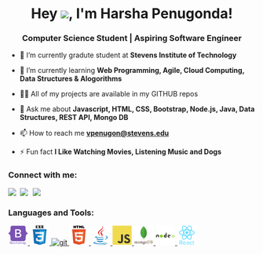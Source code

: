 ## <h1 align="center"> Hey <img src="https://github.com/TheDudeThatCode/TheDudeThatCode/blob/master/Assets/Hi.gif" width="29px">, I'm Harsha Penugonda! </h1>
<h3 align="center">Computer Science Student | Aspiring Software Engineer</h3>

- 🔭 I’m currently gradute student at **Stevens Institute of Technology**

- 🌱 I’m currently learning **Web Programming, Agile, Cloud Computing, Data Structures & Alogorithms**

- 👨‍💻 All of my projects are available in my GITHUB repos

- 💬 Ask me about **Javascript, HTML, CSS, Bootstrap, Node.js, Java, Data Structures, REST API, Mongo DB**

- 📫 How to reach me **vpenugon@stevens.edu**

- ⚡ Fun fact **I Like Watching Movies, Listening Music and Dogs**
<h3 align="left">Connect with me:</h3>
<a href="www.linkedin.com/in/harsha-penugonda-448288162">
  <img align = "left" width="24px" src="https://cdn-icons-png.flaticon.com/512/174/174857.png"  />
</a>
<a href="https://twitter.com/Harshapenugonda">
  <img align = "left" width="26px" src="https://logodownload.org/wp-content/uploads/2014/09/twitter-logo-6.png" />
</a>
<a href="mailto:vpenugon@stevens.edu">
  <img align = "left" width="26px" src="https://cdn-icons-png.flaticon.com/512/281/281769.png" />
</a>
</br>

<h3 align="left">Languages and Tools:</h3>
<p align="left"> <a href="https://getbootstrap.com" target="_blank"> <img src="https://raw.githubusercontent.com/devicons/devicon/master/icons/bootstrap/bootstrap-plain-wordmark.svg" alt="bootstrap" width="40" height="40"/> </a> <a href="https://www.w3schools.com/css/" target="_blank"> <img src="https://raw.githubusercontent.com/devicons/devicon/master/icons/css3/css3-original-wordmark.svg" alt="css3" width="40" height="40"/> </a>  <a href="https://git-scm.com/" target="_blank"> <img src="https://www.vectorlogo.zone/logos/git-scm/git-scm-icon.svg" alt="git" width="40" height="40"/> </a> <a href="https://www.w3.org/html/" target="_blank"> <img src="https://raw.githubusercontent.com/devicons/devicon/master/icons/html5/html5-original-wordmark.svg" alt="html5" width="40" height="40"/> </a> <a href="https://www.java.com" target="_blank"> <img src="https://raw.githubusercontent.com/devicons/devicon/master/icons/java/java-original.svg" alt="java" width="40" height="40"/> </a> <a href="https://developer.mozilla.org/en-US/docs/Web/JavaScript" target="_blank"> <img src="https://raw.githubusercontent.com/devicons/devicon/master/icons/javascript/javascript-original.svg" alt="javascript" width="40" height="40"/> </a> <a href="https://www.mongodb.com/" target="_blank"> <img src="https://raw.githubusercontent.com/devicons/devicon/master/icons/mongodb/mongodb-original-wordmark.svg" alt="mongodb" width="40" height="40"/> </a> <a href="https://nodejs.org" target="_blank"> <img src="https://raw.githubusercontent.com/devicons/devicon/master/icons/nodejs/nodejs-original-wordmark.svg" alt="nodejs" width="40" height="40"/> </a> <a href="https://reactjs.org/" target="_blank"> <img src="https://raw.githubusercontent.com/devicons/devicon/master/icons/react/react-original-wordmark.svg" alt="react" width="40" height="40"/> </a> </p>
